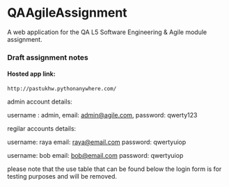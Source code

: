 # QAAgileAssignment
A web application for the QA L5 Software Engineering &amp; Agile module assignment. 

### Draft assignment notes

#### Hosted app link:

`http://pastukhw.pythonanywhere.com/`


admin account details: 

username : admin,
email: admin@agile.com,
password: qwerty123

regilar accounts details: 

username: raya
email: raya@email.com
password: qwertyuiop

username: bob
email: bob@email.com
password: qwertyuiop

please note that the use table that can be found below the login form is for testing purposes and will be removed. 
